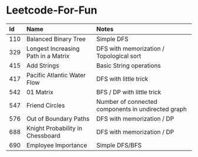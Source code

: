 # Leetcode-For-Fun

| Id   | Name                                   | Notes                                    |
|:---- |:---------------------------------------|:-----------------------------------------|
| 110  | Balanced Binary Tree                   | Simple DFS                               |
| 329  | Longest Increasing Path in a Matrix    | DFS with memorization / Topological sort |
| 415  | Add Strings                            | Basic String operations                  |
| 417  | Pacific Atlantic Water Flow            | DFS with little trick                    |
| 542  | 01 Matrix                              | BFS / DP with little trick               |
| 547  | Friend Circles                         | Number of connected components in undirected graph |
| 576  | Out of Boundary Paths                  | DFS with memorization / DP               |
| 688  | Knight Probability in Chessboard       | DFS with memorization / DP               |
| 690  | Employee Importance                    | Simple DFS/BFS                           |
